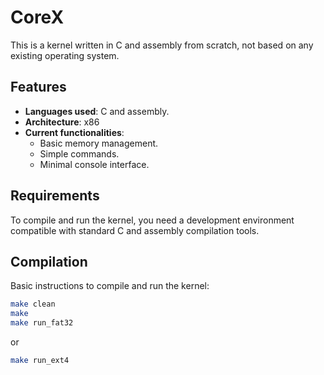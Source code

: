 # CoreX

This is a kernel written in C and assembly from scratch, not based on any existing operating system.

## Features

- **Languages used**: C and assembly.
- **Architecture**: x86
- **Current functionalities**:
  - Basic memory management.
  - Simple commands.
  - Minimal console interface.

## Requirements

To compile and run the kernel, you need a development environment compatible with standard C and assembly compilation tools.

## Compilation

Basic instructions to compile and run the kernel:

```bash
make clean
make
make run_fat32
```
or
```bash
make run_ext4
```

